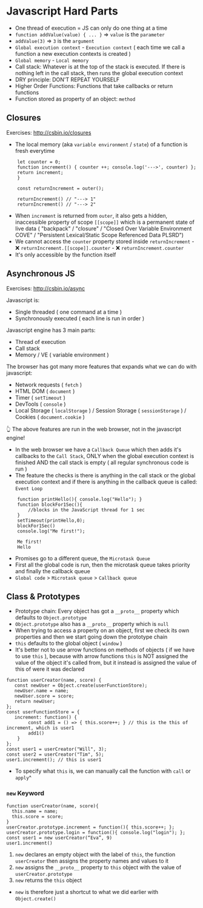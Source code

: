 # Javascript Hard Parts

- One thread of execution = JS can only do one thing at a time
- `function addValue(value) { ... }` => `value` is the `parameter`
- `addValue(3)` => `3` is the `argument`
- `Global execution context` - `Execution context` ( each time we call a function a new execution contexts is created )
- `Global memory` - `Local memory`
- Call stack: Whatever is at the top of the stack is executed. If there is nothing left in the call stack, then runs the global execution context
- DRY principle: DON'T REPEAT YOURSELF
- Higher Order Functions: Functions that take callbacks or return functions
- Function stored as property of an object: `method`

## Closures

Exercises: http://csbin.io/closures

- The local memory (aka `variable environment` / `state`) of a function is fresh everytime

```function outer() {
    let counter = 0;
    function increment() { counter ++; console.log('--->', counter) };
    return increment;
    }

    const returnIncrement = outer();

    returnIncrement() // "---> 1"
    returnIncrement() // "---> 2"
```
- When `increment` is returned from `outer`, it also gets a hidden, inaccessible property of scope `[[scope]]` which is a permanent state of live data ( "backpack" / "closure" / "Closed Over Variable Environment COVE" / "Persistent Lexical/Static Scope Referenced Data PLSRD")
- We cannot access the `counter` property stored inside `returnIncrement` - ❌ `returnIncrement.[[scope]].counter` - ❌ `returnIncrement.counter`
- It's only accessible by the function itself

## Asynchronous JS

Exercises: http://csbin.io/async

Javascript is:
- Single threaded ( one command at a time )
- Synchronously executed ( each line is run in order )

Javascript engine has 3 main parts:
- Thread of execution
- Call stack
- Memory / VE ( variable environment )

The browser has got many more features that expands what we can do with javascript:
- Network requests ( `fetch` )
- HTML DOM ( `document` )
- Timer ( `setTimeout` )
- DevTools ( `console` )
- Local Storage ( `localStorage` ) / Session Storage ( `sessionStorage` ) / Cookies ( `document.cookie` )

👆 The above features are run in the web browser, not in the javascript engine!

- In the web browser we have a `Callback Queue` which then adds it's callbacks to the `Call Stack`, ONLY when the global execution context is finished AND the call stack is empty ( all regular synchronous code is run )
- The feature the checks is there is anything in the call stack or the global execution context and if there is anything in the callback queue is called: `Event Loop`

```
    function printHello(){ console.log("Hello"); }
    function blockFor1Sec(){ 
        //blocks in the JavaScript thread for 1 sec 
    }
    setTimeout(printHello,0);
    blockFor1Sec()
    console.log("Me first!");
```

```
    Me first!
    Hello
```

- Promises go to a different queue, the `Microtask Queue`
- First all the global code is run, then the microtask queue takes priority and finally the callback queue
- `Global code` > `Microtask queue` > `Callback queue`

## Class & Prototypes

- Prototype chain: Every object has got a `__proto__` property which defaults to `Object.prototype`
- `Object.prototype` also has a `__proto__` property which is `null`
- When trying to access a property on an object, first we check its own properties and then we start going down the prototype chain
- `this` defaults to the global object ( `window` )
- It's better not to use arrow functions on methods of objects ( if we have to use `this` ), because with arrow functions `this` is NOT assigned the value of the object it's called from, but it instead is assigned the value of this of were it was declared

```
function userCreator(name, score) {
   const newUser = Object.create(userFunctionStore);
   newUser.name = name;
   newUser.score = score;
   return newUser;
};
const userFunctionStore = {
   increment: function() {
        const add1 = () => { this.score++; } // this is the this of increment, which is user1   
        add1() 
    }
};
const user1 = userCreator("Will", 3);
const user2 = userCreator("Tim", 5);
user1.increment(); // this is user1
```

- To specify what `this` is, we can manually call the function with `call` or `apply`^

### `new` Keyword

```
function userCreator(name, score){
  this.name = name;
  this.score = score;
}
userCreator.prototype.increment = function(){ this.score++; };
userCreator.prototype.login = function(){ console.log("login"); };
const user1 = new userCreator(“Eva”, 9)
user1.increment()
```

1. `new` declares an empty object with the label of `this`, the function `userCreator` then assigns the property names and values to it
2. `new` assigns the `__proto__` property to `this` object with the value of `userCreator.prototype`
3. `new` returns the `this` object

- `new` is therefore just a shortcut to what we did earlier with `Object.create()`